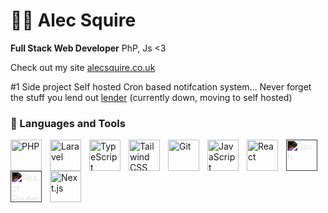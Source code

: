 # 🏄‍♂️ Alec Squire

**Full Stack Web Developer** PhP, Js <3

Check out my site [alecsquire.co.uk](https://alecsquire.co.uk)

#1 Side project
Self hosted Cron based notifcation system... Never forget the stuff you lend out [lender](https://lender.alecsquire.co.uk) (currently down, moving to self hosted)

### 🧰 Languages and Tools
<img align="left" alt="PHP" title="PHP" width="50px" style="padding-right:10px;" src="https://upload.wikimedia.org/wikipedia/commons/2/27/PHP-logo.svg" />
<img align="left" alt="Laravel" title="Laravel" width="50px" style="padding-right:10px;" src="https://upload.wikimedia.org/wikipedia/commons/thumb/9/9a/Laravel.svg/1920px-Laravel.svg.png" />
<img align="left" alt="TypeScript" title="TypeScript" width="50px" style="padding-right:10px;" src="https://cdn.jsdelivr.net/gh/devicons/devicon/icons/typescript/typescript-plain.svg" />
<img align="left" alt="Tailwind CSS" title="Tailwind CSS" width="50px" style="padding-right:10px;" src="https://cdn.jsdelivr.net/gh/devicons/devicon@latest/icons/tailwindcss/tailwindcss-original.svg" />
<img align="left" alt="Git" title="Git" width="50px" style="padding-right:10px;" src="https://cdn.jsdelivr.net/gh/devicons/devicon/icons/git/git-original.svg" />
<img align="left" alt="JavaScript" title="JavaScript" width="50px" style="padding-right:10px;" src="https://cdn.jsdelivr.net/gh/devicons/devicon/icons/javascript/javascript-plain.svg" />
<img align="left" alt="React" title="React" width="50px" style="padding-right:10px;" src="https://cdn.jsdelivr.net/gh/devicons/devicon/icons/react/react-original.svg" />
<img align="left" alt="Bash" title="Bash" width="50px" style="padding-right:10px; filter: invert(1);" src="https://cdn.jsdelivr.net/gh/devicons/devicon/icons/bash/bash-original.svg" />
<img align="left" alt="React Router" title="React Router" width="50px" style="padding-right:10px; filter: invert(1);" src="https://cdn.jsdelivr.net/gh/devicons/devicon@latest/icons/reactrouter/reactrouter-original-wordmark.svg" />
<img align="left" alt="Next.js" title="Next.js" width="50px" style="padding-right:10px;" src="https://cdn.jsdelivr.net/gh/devicons/devicon@latest/icons/nextjs/nextjs-original.svg" />
<br clear="left" />




